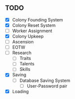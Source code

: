 ## TODO
- [x] Colony Founding System
- [x] Colony Reset System
- [ ] Worker Assignment
- [x] Colony Upkeep
- [ ] Ascension
- [ ] EOTW
- [ ] Research
    - [ ] Traits
    - [ ] Talents
    - [ ] Skills
- [x] Saving
    - [ ] Database Saving System
        - [ ] User-Password pair
- [x] Loading